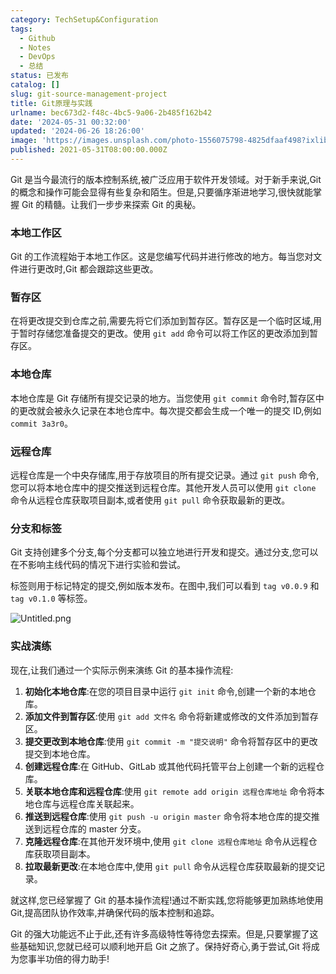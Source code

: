 ```yaml
---
category: TechSetup&Configuration
tags:
  - Github
  - Notes
  - DevOps
  - 总结
status: 已发布
catalog: []
slug: git-source-management-project
title: Git原理与实践
urlname: bec673d2-f48c-4bc5-9a06-2b485f162b42
date: '2024-05-31 00:32:00'
updated: '2024-06-26 18:26:00'
image: 'https://images.unsplash.com/photo-1556075798-4825dfaaf498?ixlib=rb-4.0.3&q=85&fm=jpg&crop=entropy&cs=srgb'
published: 2021-05-31T08:00:00.000Z
---
```


Git 是当今最流行的版本控制系统,被广泛应用于软件开发领域。对于新手来说,Git 的概念和操作可能会显得有些复杂和陌生。但是,只要循序渐进地学习,很快就能掌握 Git 的精髓。让我们一步步来探索 Git 的奥秘。


### 本地工作区


Git 的工作流程始于本地工作区。这是您编写代码并进行修改的地方。每当您对文件进行更改时,Git 都会跟踪这些更改。


### 暂存区


在将更改提交到仓库之前,需要先将它们添加到暂存区。暂存区是一个临时区域,用于暂时存储您准备提交的更改。使用 `git add` 命令可以将工作区的更改添加到暂存区。


### 本地仓库


本地仓库是 Git 存储所有提交记录的地方。当您使用 `git commit` 命令时,暂存区中的更改就会被永久记录在本地仓库中。每次提交都会生成一个唯一的提交 ID,例如 `commit 3a3r0`。


### 远程仓库


远程仓库是一个中央存储库,用于存放项目的所有提交记录。通过 `git push` 命令,您可以将本地仓库中的提交推送到远程仓库。其他开发人员可以使用 `git clone` 命令从远程仓库获取项目副本,或者使用 `git pull` 命令获取最新的更改。


### 分支和标签


Git 支持创建多个分支,每个分支都可以独立地进行开发和提交。通过分支,您可以在不影响主线代码的情况下进行实验和尝试。


标签则用于标记特定的提交,例如版本发布。在图中,我们可以看到 `tag v0.0.9` 和 `tag v0.1.0` 等标签。


![Untitled.png](https://prod-files-secure.s3.us-west-2.amazonaws.com/5d24fe63-e567-4804-86f9-9fdc62e13082/77b77e01-3aab-4add-bdbd-7f489727861d/Untitled.png?X-Amz-Algorithm=AWS4-HMAC-SHA256&X-Amz-Content-Sha256=UNSIGNED-PAYLOAD&X-Amz-Credential=ASIAZI2LB466WP43WR75%2F20250211%2Fus-west-2%2Fs3%2Faws4_request&X-Amz-Date=20250211T213233Z&X-Amz-Expires=3600&X-Amz-Security-Token=IQoJb3JpZ2luX2VjEMT%2F%2F%2F%2F%2F%2F%2F%2F%2F%2FwEaCXVzLXdlc3QtMiJHMEUCIQCFFCfHpQtInKbuslSbp0b1OwUY9UIHBz%2BfD4Gv0JNRxQIgSVCdAQHrDVaS97mjzJRhpXxRw3ON4f4mO56FLQlTQAcqiAQI3f%2F%2F%2F%2F%2F%2F%2F%2F%2F%2FARAAGgw2Mzc0MjMxODM4MDUiDJhI8CglmdIe0Rg86yrcA5bZOgjCkUUgTXeOnpio%2B58m1P5tsWcvikoQgViU2d4QRquFPgg%2F40R0U2OMyyO7Fwli1hF4NUz1g29G7wBAdGn7Jm2Kleab4dumqNn3mZeBo2LOd02WJ4fgSRzeqm7N4RhbxhUL0o%2BhA4Knl24EnQZ0wR3rHYS4ExZokZBoRm2HQ8uY9EaEgEaHqCZoS%2F56CX2w%2FS108pLoyzlynetDM%2FhXIalN%2B1dxQDVVgApORmfj8eieATuTRzCjtA4ysSUdqwkWO1Tmxf4XaHwgYQrM84jw8WUI1dTgKOYLwYp0hz4LKmd%2Bk0wcsA8BQE%2BfYcxCsIZr4JsRCqMawR2otZ0Rc%2BwQlV3PnCQwLV757ZS2nB21pqHAjTr8N49XXF%2BeDbh7n3SiZbylS2nZRMwoIpIWMStuyxeXc%2BngMLTqQKrFpn0cO4B7OPQ6CmPX2YKupyDd0yK7eLFB6avDj4exs6zdoorc7uwGIV80BMjleVBeYcPBvUpAqHzqF6iEHtTL9PJyy5wkxzf6Z8fa2pZ%2FEJ9nw64J8oHcE1wSDJMtBBM7rsbKIXaw4%2BXh5OCYABN8o3Z%2BOmz830i%2F4HNUD7OEM4r4ujkEnUl8krf0sQNB%2F2dvrtVD%2F4Aicm0FM%2BopllNYMK3Hrr0GOqUBYh%2BFN3VZ2UjK3GhsacAOJ5xIrF1Ixoqbi6E44vGs0lFQfITBuQCoUKd9BvazoNAaMItBUnGdwlyba3e4YNtq%2Bi8Q74aIPNnX97CuXb0UcDe1SutQ2HjcFcFZc76DwyLGOVS19JGP4hdvSWGYygsnnACvq%2Fku3yhy%2FFG%2BQcvL6U%2Fd%2FVpzzaRNEVRRygKNt8WUMuQXYPwm3cZMtdBFjqzkzEkFyDUj&X-Amz-Signature=eb4be0555a4001bd4a992818bbf1eb1b819bb7b6c424c711f7a4fb722e0db898&X-Amz-SignedHeaders=host&x-id=GetObject)


### 实战演练


现在,让我们通过一个实际示例来演练 Git 的基本操作流程:

1. **初始化本地仓库**:在您的项目目录中运行 `git init` 命令,创建一个新的本地仓库。
2. **添加文件到暂存区**:使用 `git add 文件名` 命令将新建或修改的文件添加到暂存区。
3. **提交更改到本地仓库**:使用 `git commit -m "提交说明"` 命令将暂存区中的更改提交到本地仓库。
4. **创建远程仓库**:在 GitHub、GitLab 或其他代码托管平台上创建一个新的远程仓库。
5. **关联本地仓库和远程仓库**:使用 `git remote add origin 远程仓库地址` 命令将本地仓库与远程仓库关联起来。
6. **推送到远程仓库**:使用 `git push -u origin master` 命令将本地仓库的提交推送到远程仓库的 master 分支。
7. **克隆远程仓库**:在其他开发环境中,使用 `git clone 远程仓库地址` 命令从远程仓库获取项目副本。
8. **拉取最新更改**:在本地仓库中,使用 `git pull` 命令从远程仓库获取最新的提交记录。

就这样,您已经掌握了 Git 的基本操作流程!通过不断实践,您将能够更加熟练地使用 Git,提高团队协作效率,并确保代码的版本控制和追踪。


Git 的强大功能远不止于此,还有许多高级特性等待您去探索。但是,只要掌握了这些基础知识,您就已经可以顺利地开启 Git 之旅了。保持好奇心,勇于尝试,Git 将成为您事半功倍的得力助手!

